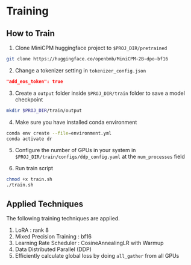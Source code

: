 # Training

## How to Train

1. Clone MiniCPM huggingface project to `$PROJ_DIR/pretrained`

```bash
git clone https://huggingface.co/openbmb/MiniCPM-2B-dpo-bf16
```
2. Change a tokenizer setting in `tokenizer_config.json`

```json
"add_eos_token": true
```

3. Create a `output` folder inside `$PROJ_DIR/train` folder to save a model checkpoint

```bash
mkdir $PROJ_DIR/train/output
```

4. Make sure you have installed conda environment

```bash
conda env create --file=environment.yml
conda activate dr
```

5. Configure the number of GPUs in your system in `$PROJ_DIR/train/configs/ddp_config.yaml` at the `num_processes` field

6. Run train script

```bash
chmod +x train.sh
./train.sh
```

## Applied Techniques

The following training techniques are applied.

1. LoRA : rank 8
2. Mixed Precision Training : bf16
3. Learning Rate Scheduler : CosineAnnealingLR with Warmup
4. Data Distributed Parallel (DDP)
5. Efficiently calculate global loss by doing `all_gather` from all GPUs
